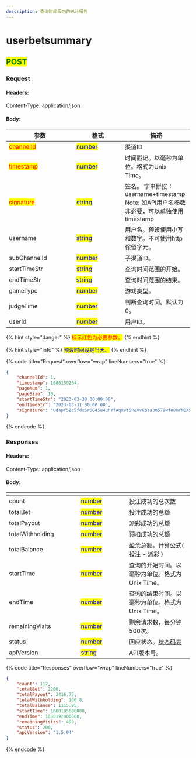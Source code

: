 ```yaml
---
description: 查询时间段内的总计报告
---
```


# userbetsummary

## <mark style="color:green;">POST</mark>

### **Request**

#### Headers:

Content-Type: application/json

#### Body:

<table><thead><tr><th width="169">参数</th><th width="117">格式</th><th>描述</th></tr></thead><tbody><tr><td><mark style="color:red;">channelId</mark></td><td><mark style="color:blue;">number</mark></td><td>渠道ID</td></tr><tr><td><mark style="color:red;">timestamp</mark></td><td><mark style="color:blue;">number</mark></td><td>时间戳记。以毫秒为单位。格式为Unix Time。</td></tr><tr><td><mark style="color:red;">signature</mark></td><td><mark style="color:blue;">string</mark></td><td>签名。 字串拼接：username+timestamp <br>Note: 如API用户名参数非必要，可以单独使用timestamp</td></tr><tr><td>username</td><td><mark style="color:blue;">string</mark></td><td>用户名。预设使用小写和数字。不可使用http保留字元。</td></tr><tr><td>subChannelId</td><td><mark style="color:blue;">number</mark></td><td>子渠道ID。</td></tr><tr><td>startTimeStr</td><td><mark style="color:blue;">string</mark></td><td>查询时间范围的开始。</td></tr><tr><td>endTimeStr</td><td><mark style="color:blue;">string</mark></td><td>查询时间范围的结束。</td></tr><tr><td>gameType</td><td><mark style="color:blue;">number</mark></td><td>游戏类型。</td></tr><tr><td>judgeTime</td><td><mark style="color:blue;">number</mark></td><td>判断查询时间。默认为0。</td></tr><tr><td>userId</td><td><mark style="color:blue;">number</mark></td><td>用户ID。</td></tr></tbody></table>

{% hint style="danger" %}
<mark style="color:red;">标示红色为必要参数。</mark>
{% endhint %}

{% hint style="info" %}
<mark style="color:blue;">预设时间段是当天。</mark>
{% endhint %}

{% code title="Request" overflow="wrap" lineNumbers="true" %}
```json
{
    "channelId": 1,
    "timestamp": 1680159264,
    "pageNum": 1,
    "pageSize": 10,
    "startTimeStr": "2023-03-30 00:00:00",
    "endTimeStr": "2023-03-31 00:00:00",
    "signature": "Udapf5Zc5fdx6r6G45u4uhYfAqXvt5ReXvKbza30579wfo8mYMBX5Hho7wHFV/NYoCB2eiGJeYd0MzjtdmPqVYyoWsPVaQEwQPuCPG3GIDI1MKYKxWGxMl+ylpsEPgM1v6rcmrGKXq3E6rZC8LuYnqDGA75aKuOa2mLZKARJQyE="
}
```
{% endcode %}

### **Responses**

#### Headers:

Content-Type: application/json

#### Body:

<table><thead><tr><th width="181.33333333333331"></th><th width="116"></th><th></th></tr></thead><tbody><tr><td>count</td><td><mark style="color:blue;">number</mark></td><td>投注成功的总次数</td></tr><tr><td>totalBet</td><td><mark style="color:blue;">number</mark></td><td>投注成功的总额</td></tr><tr><td>totalPayout</td><td><mark style="color:blue;">number</mark></td><td>派彩成功的总额</td></tr><tr><td>totalWithholding</td><td><mark style="color:blue;">number</mark></td><td>预扣成功的总额</td></tr><tr><td>totalBalance</td><td><mark style="color:blue;">number</mark></td><td>盈余总额，计算公式( 投注 - 派彩 )</td></tr><tr><td>startTime</td><td><mark style="color:blue;">number</mark></td><td>查询的开始时间。以毫秒为单位。格式为Unix Time。</td></tr><tr><td>endTime</td><td><mark style="color:blue;">number</mark></td><td>查询的结束时间。以毫秒为单位。格式为Unix Time。</td></tr><tr><td>remainingVisits</td><td><mark style="color:blue;">number</mark></td><td>剩余请求数，每分钟500次。</td></tr><tr><td>status</td><td><mark style="color:blue;">number</mark></td><td>回应状态。<a href="../../ebet-zhuang-tai-ma.md#ebet-xiang-ying-de-zhuang-tai-dai-ma">状态码表</a></td></tr><tr><td>apiVersion</td><td><mark style="color:blue;">string</mark></td><td>API版本号。</td></tr></tbody></table>

{% code title="Responses" overflow="wrap" lineNumbers="true" %}
```json
{
    "count": 112,
    "totalBet": 2200,
    "totalPayout": 3416.75,
    "totalWithholding": 100.8,
    "totalBalance": 1115.95,
    "startTime": 1680105600000,
    "endTime": 1680192000000,
    "remainingVisits": 499,
    "status": 200,
    "apiVersion": "1.5.94"
}
```
{% endcode %}
